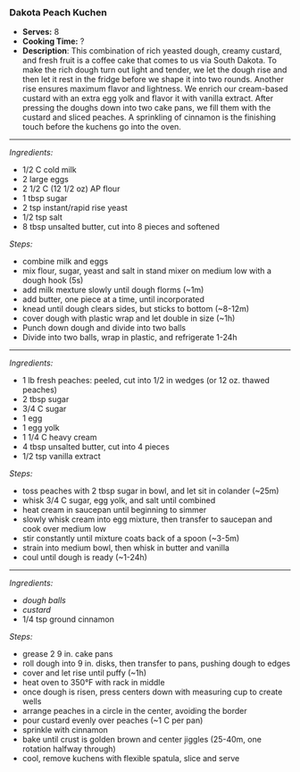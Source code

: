 ### Dakota Peach Kuchen

* **Serves:** 8
* **Cooking Time:** ?
* **Description**: 
 This combination of rich yeasted dough, creamy custard, and fresh fruit is a coffee cake that comes to us via South Dakota. To make the rich dough turn out light and tender, we let the dough rise and then let it rest in the fridge before we shape it into two rounds. Another rise ensures maximum flavor and lightness. We enrich our cream-based custard with an extra egg yolk and flavor it with vanilla extract. After pressing the doughs down into two cake pans, we fill them with the custard and sliced peaches. A sprinkling of cinnamon is the finishing touch before the kuchens go into the oven.


-----
*Ingredients:*
* 1/2 C cold milk
* 2 large eggs
* 2 1/2 C (12 1/2 oz) AP flour
* 1 tbsp sugar
* 2 tsp instant/rapid rise yeast
* 1/2 tsp salt
* 8 tbsp unsalted butter, cut into 8 pieces and softened

*Steps:*
* combine milk and eggs
* mix flour, sugar, yeast and salt in stand mixer on medium low with a dough hook (5s)
* add milk mexture slowly until dough florms (~1m)
* add butter, one piece at a time, until incorporated
* knead until dough clears sides, but sticks to bottom (~8-12m)
* cover dough with plastic wrap and let double in size (~1h)
* Punch down dough and divide into two balls
* Divide into two balls, wrap in plastic, and refrigerate 1-24h

-----
*Ingredients:*
* 1 lb fresh peaches: peeled, cut into 1/2 in wedges (or 12 oz. thawed peaches)
* 2 tbsp sugar
* 3/4 C sugar
* 1 egg
* 1 egg yolk
* 1 1/4 C heavy cream
* 4 tbsp unsalted butter, cut into 4 pieces
* 1/2 tsp vanilla extract

*Steps:*
* toss peaches with 2 tbsp sugar in bowl, and let sit in colander (~25m)
* whisk 3/4 C sugar, egg yolk, and salt until combined
* heat cream in saucepan until beginning to simmer
* slowly whisk cream into egg mixture, then transfer to saucepan and cook over medium low
* stir constantly until mixture coats back of a spoon (~3-5m)
* strain into medium bowl, then whisk in butter and vanilla
* coul until dough is ready (~1-24h)


-----
*Ingredients:*
* *dough balls*
* *custard*
* 1/4 tsp ground cinnamon

*Steps:*
* grease 2 9 in. cake pans
* roll dough into 9 in. disks, then transfer to pans, pushing dough to edges
* cover and let rise until puffy (~1h)
* heat oven to 350°F with rack in middle
* once dough is risen, press centers down with measuring cup to create wells
* arrange peaches in a circle in the center, avoiding the border
* pour custard evenly over peaches (~1 C per pan)
* sprinkle with cinnamon
* bake until crust is golden brown and center jiggles (25-40m, one rotation halfway through)
* cool, remove kuchens with flexible spatula, slice and serve
